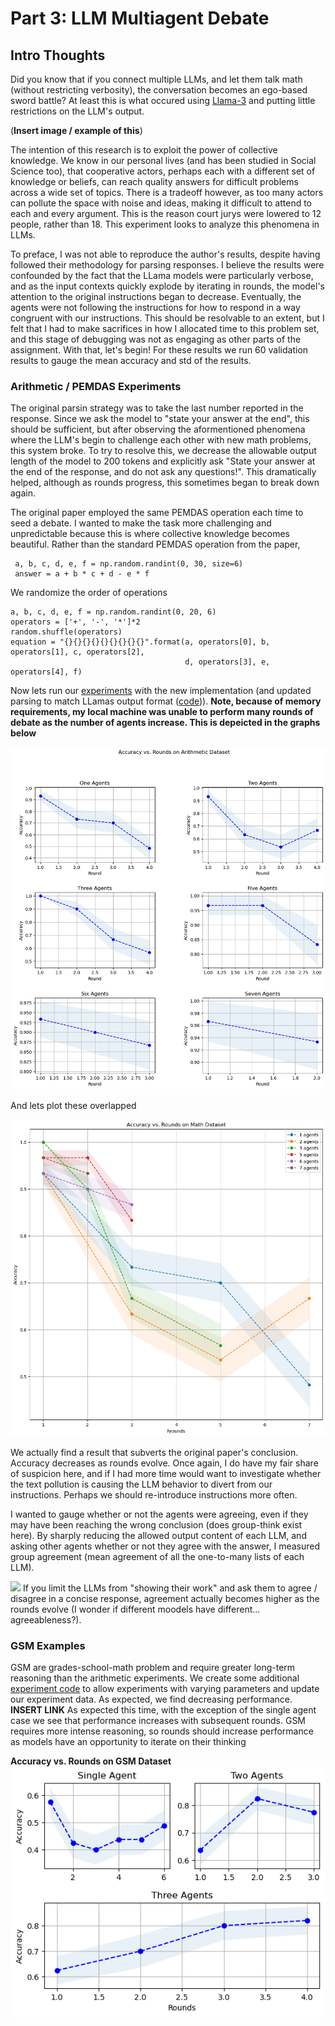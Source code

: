 # Part 3: LLM Multiagent Debate

## Intro Thoughts 

Did you know that if you connect multiple LLMs, and let them talk math (without restricting verbosity), the conversation becomes an ego-based sword battle?  At least this is what occured using [Llama-3](https://huggingface.co/meta-llama/Meta-Llama-3-8B-Instruct) and putting little restrictions on the LLM's output.  

(**Insert image / example of this**)

The intention of this research is to exploit the power of collective knowledge.  We know in our personal lives (and has been studied in Social Science too), that cooperative actors, perhaps 
each with a different set of knowledge or beliefs, can reach quality answers for difficult problems across a wide set of topics.  There is a tradeoff however, as too many actors can pollute the space with noise and ideas, making it difficult to attend to each and every argument.  This is the reason court jurys were lowered to 12 people, rather than 18.  This experiment looks to analyze this phenomena in LLMs.  

To preface, I was not able to reproduce the author's results, despite having followed their methodology for parsing responses.  I believe the results were confounded by the fact that the LLama models were particularly verbose, and as the input contexts quickly explode by iterating in rounds, the model's attention to the original instructions began to decrease.  Eventually, the agents were not following the instructions for how to respond in a way congruent with our instructions.  This should be resolvable to an extent, but I felt that I had to make sacrifices in how I allocated time to this problem set, and this stage of debugging was not as engaging as other parts of the assignment.  With that, let's begin! For these results we run 60 validation results to gauge the mean accuracy and std of the results. 

### Arithmetic / PEMDAS Experiments 

The original parsin strategy was to take the last number reported in the response.  Since we ask the model to "state your answer at the end", this should be sufficient, but after observing the aformentioned phenomena where the LLM's begin to challenge each other with new math problems, this system broke.  To try to resolve this, we decrease the allowable output length of the model to 200 tokens and explicitly ask "State your answer at the end of the response, and do not ask any questions!".  This dramatically helped, although as rounds progress, this sometimes began to break down again.  

The original paper employed the same PEMDAS operation each time to seed a debate.  I wanted to make the task more challenging and unpredictable because this is where collective knowledge becomes beautiful.  Rather than the standard PEMDAS operation from the paper, 

```
 a, b, c, d, e, f = np.random.randint(0, 30, size=6)
 answer = a + b * c + d - e * f
```

We randomize the order of operations
```
a, b, c, d, e, f = np.random.randint(0, 20, 6)
operators = ['+', '-', '*']*2
random.shuffle(operators)
equation = "{}{}{}{}{}{}{}{}{}".format(a, operators[0], b, operators[1], c, operators[2], 
                                       d, operators[3], e, operators[4], f)
```

Now lets run our [experiments](https://github.com/epirussky/Sak/blob/1b51f20999cbd143d7ec675c6228c567a4eae61a/Problem%203/math/gen_math_sky.py#L112) with the new implementation (and updated parsing to match LLamas output format ([code](https://github.com/epirussky/Sak/blob/1b51f20999cbd143d7ec675c6228c567a4eae61a/Problem%203/math/gen_math_sky.py#L79))).  **Note, because of memory requirements, my local machine was unable to perform many rounds of debate as the number of agents increase.  This is depeicted in the graphs below**

![](images/accuracy_vs_rounds_math.png)

And lets plot these overlapped

![](images/accuracy_vs_rounds_math_collated.png)

We actually find a result that subverts the original paper's conclusion.  Accuracy decreases as rounds evolve.  Once again, I do have my fair share of suspicion here, and if I had more time would want to investigate whether the text pollution is causing the LLM behavior to divert from our instructions.  Perhaps we should re-introduce instructions more often.  

I wanted to gauge whether or not the agents were agreeing, even if they may have been reaching the wrong conclusion (does group-think exist here).  By sharply reducing the allowed output content of each LLM, and asking other agents whether or not they agree with the answer, I measured group agreement (mean agreement of all the one-to-many lists of each LLM). 

![](images/agreement_vs_rounds.png)
If you limit the LLMs from "showing their work" and ask them to agree / disagree in a concise response, agreement actually becomes higher as the rounds evolve (I wonder if different moodels have different... agreeableness?). 


### GSM Examples 

GSM are grades-school-math problem and require greater long-term reasoning than the arithmetic experiments.  We create some additional [experiment code](https://github.com/epirussky/Sak/blob/1b51f20999cbd143d7ec675c6228c567a4eae61a/Problem%203/gsm_experiment/experiment.py#L8) to allow experiments with varying parameters and update our experiment data.  As expected, we find decreasing performance. **INSERT LINK**  As expected this time, with the exception of the single agent case we see that performance increases with subsequent rounds.  GSM requires more intense reasoning, so rounds should increase performance as models have an opportunity to iterate on their thinking


**Accuracy vs. Rounds on GSM Dataset**
![](images/accuracy_vs_rounds_gsm.png)


